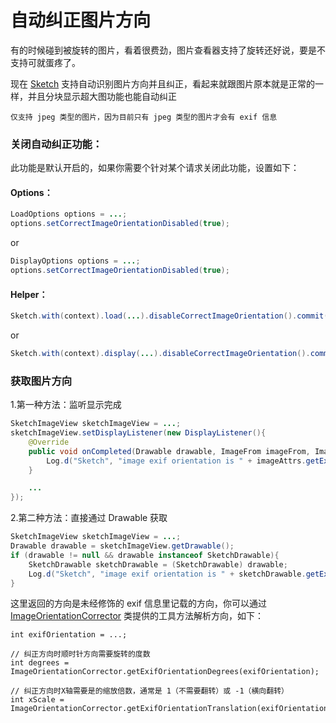# 自动纠正图片方向

有的时候碰到被旋转的图片，看着很费劲，图片查看器支持了旋转还好说，要是不支持可就蛋疼了。

现在 [Sketch] 支持自动识别图片方向并且纠正，看起来就跟图片原本就是正常的一样，并且分块显示超大图功能也能自动纠正

`仅支持 jpeg 类型的图片，因为目前只有 jpeg 类型的图片才会有 exif 信息`

### 关闭自动纠正功能：

此功能是默认开启的，如果你需要个针对某个请求关闭此功能，设置如下：

#### Options：

```java
LoadOptions options = ...;
options.setCorrectImageOrientationDisabled(true);
```

or

```java
DisplayOptions options = ...;
options.setCorrectImageOrientationDisabled(true);
```

#### Helper：

```java
Sketch.with(context).load(...).disableCorrectImageOrientation().commit();
```

or

```java
Sketch.with(context).display(...).disableCorrectImageOrientation().commit();
```

### 获取图片方向

1.第一种方法：监听显示完成

```java
SketchImageView sketchImageView = ...;
sketchImageView.setDisplayListener(new DisplayListener(){
    @Override
    public void onCompleted(Drawable drawable, ImageFrom imageFrom, ImageAttrs imageAttrs){
        Log.d("Sketch", "image exif orientation is " + imageAttrs.getExifOrientation());
    }

    ...
});
```

2.第二种方法：直接通过 Drawable 获取

```java
SketchImageView sketchImageView = ...;
Drawable drawable = sketchImageView.getDrawable();
if (drawable != null && drawable instanceof SketchDrawable){
    SketchDrawable sketchDrawable = (SketchDrawable) drawable;
    Log.d("Sketch", "image exif orientation is " + sketchDrawable.getExifOrientation());
}
```

这里返回的方向是未经修饰的 exif 信息里记载的方向，你可以通过 [ImageOrientationCorrector] 类提供的工具方法解析方向，如下：

```
int exifOrientation = ...;

// 纠正方向时顺时针方向需要旋转的度数
int degrees = ImageOrientationCorrector.getExifOrientationDegrees(exifOrientation);

// 纠正方向时X轴需要是的缩放倍数，通常是 1（不需要翻转）或 -1（横向翻转）
int xScale = ImageOrientationCorrector.getExifOrientationTranslation(exifOrientation);
```

[Sketch]: ../../sketch/src/main/java/me/xiaopan/sketch/Sketch.java
[ImageOrientationCorrector]: ../../sketch/src/main/java/me/xiaopan/sketch/decode/ImageOrientationCorrector.java
